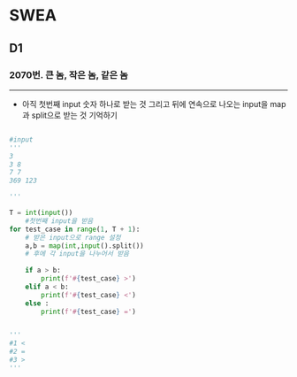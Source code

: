 # SWEA

## D1

### 2070번. 큰 놈, 작은 놈, 같은 놈
--- 
- 아직 첫번째 input 숫자 하나로 받는 것 그리고 뒤에 연속으로 나오는 input을 map과 split으로 받는 것 기억하기

```python

#input
'''
3
3 8 
7 7 
369 123      

'''

T = int(input()) 
    #첫번째 input을 받음
for test_case in range(1, T + 1): 
    # 받은 input으로 range 설정
    a,b = map(int,input().split()) 
    # 후에 각 input을 나누어서 받음
   
    if a > b:
        print(f'#{test_case} >')
    elif a < b:
        print(f'#{test_case} <')
    else :
        print(f'#{test_case} =')


'''        
#1 <
#2 =
#3 >
'''

```

